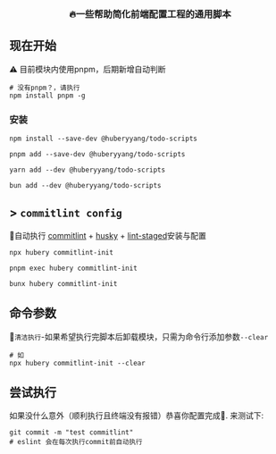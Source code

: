 <h3 align=center>🔥一些帮助简化前端配置工程的通用脚本</h3>

## 现在开始

⚠️ 目前模块内使用pnpm，后期新增自动判断
```shell [npm]
# 没有pnpm？，请执行
npm install pnpm -g
```

### 安装

```shell [npm]
npm install --save-dev @huberyyang/todo-scripts
```

```shell [pnpm]
pnpm add --save-dev @huberyyang/todo-scripts
```

```shell [yarn]
yarn add --dev @huberyyang/todo-scripts
```

```shell [bun]
bun add --dev @huberyyang/todo-scripts
```

## > `commitlint config`

🚀自动执行 [commitlint](https://github.com/conventional-changelog/commitlint) + [husky](https://github.com/typicode/husky) + [lint-staged](https://github.com/lint-staged/lint-staged)安装与配置

```shell [npm]
npx hubery commitlint-init
```

```shell [pnpm]
pnpm exec hubery commitlint-init
```

```shell [bun]
bunx hubery commitlint-init
```

## 命令参数

🧹`清洁执行`-如果希望执行完脚本后卸载模块，只需为命令行添加参数`--clear`

```shell [npm]
# 如
npx hubery commitlint-init --clear
```

## 尝试执行

如果没什么意外（顺利执行且终端没有报错）恭喜你配置完成🎉. 来测试下:

```shell
git commit -m "test commitlint"
# eslint 会在每次执行commit前自动执行

```
